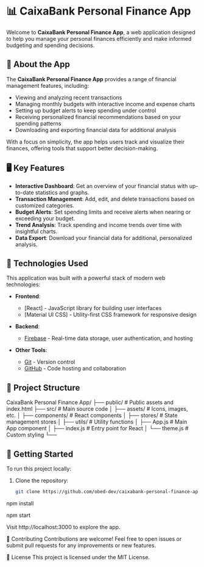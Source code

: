 # 📊 CaixaBank Personal Finance App

Welcome to **CaixaBank Personal Finance App**, a web application designed to help you manage your personal finances efficiently and make informed budgeting and spending decisions.

## 🚀 About the App

The **CaixaBank Personal Finance App** provides a range of financial management features, including:
- Viewing and analyzing recent transactions
- Managing monthly budgets with interactive income and expense charts
- Setting up budget alerts to keep spending under control
- Receiving personalized financial recommendations based on your spending patterns
- Downloading and exporting financial data for additional analysis

With a focus on simplicity, the app helps users track and visualize their finances, offering tools that support better decision-making.

## 🖥️ Key Features

- **Interactive Dashboard**: Get an overview of your financial status with up-to-date statistics and graphs.
- **Transaction Management**: Add, edit, and delete transactions based on customized categories.
- **Budget Alerts**: Set spending limits and receive alerts when nearing or exceeding your budget.
- **Trend Analysis**: Track spending and income trends over time with insightful charts.
- **Data Export**: Download your financial data for additional, personalized analysis.

## 🔧 Technologies Used

This application was built with a powerful stack of modern web technologies:

- **Frontend**:
  - [React] - JavaScript library for building user interfaces
  - [Material UI CSS] - Utility-first CSS framework for responsive design
  
- **Backend**:
  - [Firebase](https://firebase.google.com/) - Real-time data storage, user authentication, and hosting
- **Other Tools**:
  - [Git](https://git-scm.com/) - Version control
  - [GitHub](https://github.com/) - Code hosting and collaboration

## 📂 Project Structure
CaixaBank Personal Finance App/ ├── public/ # Public assets and index.html ├── src/ # Main source code │ ├── assets/ # Icons, images, etc. │ ├── components/ # React components │ ├── stores/ # State management stores │ ├── utils/ # Utility functions │ ├── App.js # Main App component │ ├── index.js # Entry point for React │ └── theme.js # Custom styling └──



## 🚀 Getting Started

To run this project locally:

1. Clone the repository:
   ```bash
   git clone https://github.com/obed-dev/caixabank-personal-finance-app-obed-dev.git


npm install

npm start

Visit http://localhost:3000 to explore the app.

🌟 Contributing
Contributions are welcome! Feel free to open issues or submit pull requests for any improvements or new features.

📜 License
This project is licensed under the MIT License.













